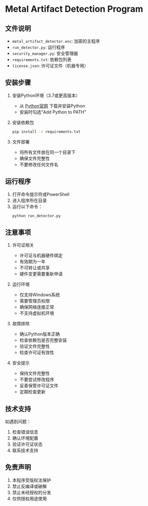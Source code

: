 # Metal Artifact Detection Program

## 文件说明
- `metal_artifact_detector.enc`: 加密的主程序
- `run_detector.py`: 运行程序
- `security_manager.py`: 安全管理器
- `requirements.txt`: 依赖包列表
- `license.json`: 许可证文件（机器专用）

## 安装步骤

1. 安装Python环境（3.7或更高版本）
   - 从 [Python官网](https://www.python.org/downloads/) 下载并安装Python
   - 安装时勾选"Add Python to PATH"

2. 安装依赖包
   ```bash
   pip install -r requirements.txt
   ```

3. 文件部署
   - 将所有文件放在同一个目录下
   - 确保文件完整性
   - 不要修改任何文件名

## 运行程序

1. 打开命令提示符或PowerShell
2. 进入程序所在目录
3. 运行以下命令：
   ```bash
   python run_detector.py
   ```

## 注意事项

1. 许可证相关
   - 许可证与机器硬件绑定
   - 有效期为一年
   - 不可转让或共享
   - 硬件变更需要重新申请

2. 运行环境
   - 仅支持Windows系统
   - 需要管理员权限
   - 确保网络连接正常
   - 不支持虚拟机环境

3. 故障排除
   - 确认Python版本正确
   - 检查依赖包是否完整安装
   - 验证文件完整性
   - 检查许可证有效性

4. 安全提示
   - 保持文件完整性
   - 不要尝试修改程序
   - 妥善保管许可证文件
   - 定期检查更新

## 技术支持

如遇到问题：
1. 检查错误信息
2. 确认环境配置
3. 验证许可证状态
4. 联系技术支持

## 免责声明

1. 本程序受版权法保护
2. 禁止反编译或破解
3. 禁止未经授权的分发
4. 仅供授权用途使用
